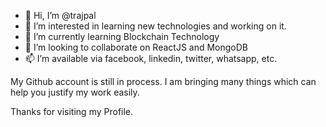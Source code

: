 - 👋 Hi, I’m @trajpal
- 👀 I’m interested in learning new technologies and working on it. 
- 🌱 I’m currently learning Blockchain Technology
- 💞️ I’m looking to collaborate on ReactJS and MongoDB
- 📫 I’m available via facebook, linkedin, twitter, whatsapp, etc. 

My Github account is still in process. I am bringing many things which can help you justify my work easily. 

Thanks for visiting my Profile.

